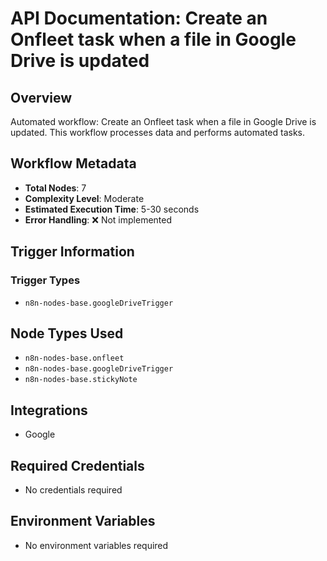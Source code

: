 # API Documentation: Create an Onfleet task when a file in Google Drive is updated

## Overview
Automated workflow: Create an Onfleet task when a file in Google Drive is updated. This workflow processes data and performs automated tasks.

## Workflow Metadata
- **Total Nodes**: 7
- **Complexity Level**: Moderate
- **Estimated Execution Time**: 5-30 seconds
- **Error Handling**: ❌ Not implemented

## Trigger Information
### Trigger Types
- `n8n-nodes-base.googleDriveTrigger`

## Node Types Used
- `n8n-nodes-base.onfleet`
- `n8n-nodes-base.googleDriveTrigger`
- `n8n-nodes-base.stickyNote`

## Integrations
- Google

## Required Credentials
- No credentials required

## Environment Variables
- No environment variables required
